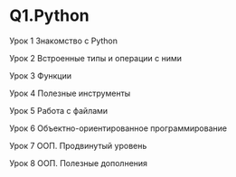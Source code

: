 # Q1.Python

Урок 1
Знакомство с Python

Урок 2
Встроенные типы и операции с ними

Урок 3
Функции

Урок 4
Полезные инструменты

Урок 5
Работа с файлами

Урок 6
Объектно-ориентированное программирование

Урок 7
ООП. Продвинутый уровень

Урок 8
ООП. Полезные дополнения
